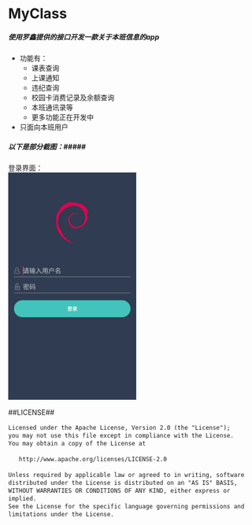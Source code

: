 # MyClass
##### 使用罗鑫提供的接口开发一款关于本班信息的app #####
* 功能有：
    * 课表查询
    * 上课通知
    * 违纪查询
    * 校园卡消费记录及余额查询
    * 本班通讯录等
    * 更多功能正在开发中  
* 只面向本班用户

##### 以下是部分截图：#####
登录界面：  
<img src="/screenshot/Login.png" width="260px"/>

##LICENSE##
  
    Licensed under the Apache License, Version 2.0 (the "License");
    you may not use this file except in compliance with the License.
    You may obtain a copy of the License at

       http://www.apache.org/licenses/LICENSE-2.0

    Unless required by applicable law or agreed to in writing, software
    distributed under the License is distributed on an "AS IS" BASIS,
    WITHOUT WARRANTIES OR CONDITIONS OF ANY KIND, either express or implied.
    See the License for the specific language governing permissions and
    limitations under the License.

